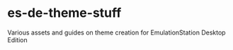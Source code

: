 # es-de-theme-stuff
Various assets and guides on theme creation for EmulationStation Desktop Edition
